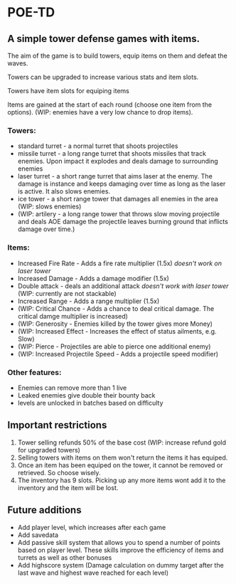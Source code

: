 # POE-TD
 
## A simple tower defense games with items.

The aim of the game is to build towers, equip items on them and defeat the waves.

Towers can be upgraded to increase various stats and item slots.

Towers have item slots for equiping items

Items are gained at the start of each round (choose one item from the options). (WIP: enemies have a very low chance to drop items).

### Towers:

* standard turret  -  a normal turret that shoots projectiles
* missile turret   -  a long range turret that shoots missiles that track enemies. Upon impact it explodes and deals damage to surrounding enemies
* laser turret     -  a short range turret that aims laser at the enemy. The damage is instance and keeps damaging over time as long as the laser is active. It also slows enemies.
* ice tower        -  a short range tower that damages all enemies in the area (WIP: slows enemies)
* (WIP: artilery   -  a long range tower that throws slow moving projectile and deals AOE damage the projectile leaves burning ground that inflicts damage over time.)

### Items:

* Increased Fire Rate - Adds a fire rate multiplier (1.5x) *doesn't work on laser tower*
* Increased Damage    - Adds a damage modifier (1.5x)
* Double attack       - deals an additional attack *doesn't work with laser tower* (WIP: currently are not stackable)
* Increased Range     - Adds a range multiplier (1.5x)
* (WIP: Critical Chance - Adds a chance to deal critical damage. The critical damge multiplier is increased)
* (WIP: Generosity    - Enemies killed by the tower gives more Money)
* (WIP: Increased Effect - Increases the effect of status ailments, e.g. Slow)
* (WIP: Pierce        - Projectiles are able to pierce one additional enemy)
* (WIP: Increased Projectile Speed - Adds a projectile speed modifier)

### Other features:

* Enemies can remove more than 1 live
* Leaked enemies give double their bounty back
* levels are unlocked in batches based on difficulty

## Important restrictions

1. Tower selling refunds 50% of the base cost (WIP: increase refund gold for upgraded towers)
2. Selling towers with items on them won't return the items it has equiped.
3. Once an item has been equiped on the tower, it cannot be removed or retrieved. So choose wisely.
4. The inventory has 9 slots. Picking up any more items wont add it to the inventory and the item will be lost.

## Future additions

* Add player level, which increases after each game
* Add savedata
* Add passive skill system that allows you to spend a number of points based on player level. These skills improve the efficiency of items and turrets as well as other bonuses
* Add highscore system (Damage calculation on dummy target after the last wave and highest wave reached for each level)
